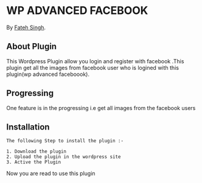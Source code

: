 # WP ADVANCED FACEBOOK

By [Fateh Singh](https://www.facebook.com/sunny.13.3.93).


## About Plugin

This Wordpress Plugin allow  you login and register with facebook .This plugin get all the images from facebook user who is logined with this plugin(wp advanced faceboook).


## Progressing

One feature is in the progressing i.e get all images from the facebook users

## Installation

```
The following Step to install the plugin :-  

1. Download the plugin
2. Upload the plugin in the wordpress site
3. Active the Plugin

```
Now you are read to use this plugin
